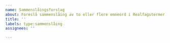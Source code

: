 ```yaml
---
name: Sammenslåingsforslag
about: Foreslå sammenslåing av to eller flere emneord i Realfagstermer
title: ''
labels: type:sammenslåing
assignees: ''

---
```



